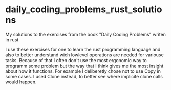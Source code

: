 # daily_coding_problems_rust_solutions
My solutions to the exercises from the book "Daily Coding Problems" writen in rust

I use these exercises for one to learn the rust programming language and also to better understand wich lowlevel operations are needed for variouse tasks. Because of that I often don't use the most ergonomic way to programm some problem but the way that I think gives me the most insight about how it functions.
For example I deliberetly chose not to use Copy in some cases. I used Clone instead, to better see where implicite clone calls would happen.